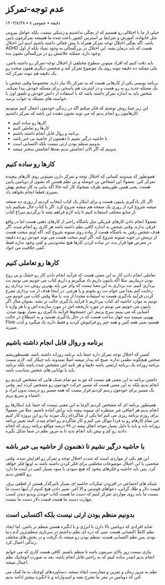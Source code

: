 # عدم توجه-تمرکز

۱۴۰۳/۸/۲۸ **•** ۸ دقیقه **•** عمومی

 خیلی از ما با اختلالی رو هستیم که از بچگی نداشتیم و ژنتیکی نیست. بلکه عوامل بیرونی مثل خانواده، آموزش و شرایط پر استرس کشور باعث شده ما همیشه تمرکزمون پایین باشه. اگه بچگی اختلال توجه تمرکز همراه با بیش فعالی داشته باشیم اسم این اختلال ADHD هست که باید درمان بشه. این اختلال در بزرگسالی به وجود نمیاد بلکه از اول وجود داره. ممکنه علائمش رو در بزرگسالی نشون بده.

باید دقت کنیم که افراد میتونن سطوح مختلفی از اختلال توجه-تمرکز رو داشته باشن. یکی ممکنه ده دقیقه نتونه روی یک موضوع تمرکز کنه و شخصی دیگری همون مبحث رو یک دقیقه هم نتونه تمرکز کنه.

برنامه نویسی یکی از کارهایی هست که به تمرکز بالا نیاز داره. مخصوصا وقتی شخص با یک مسئله جدید رو به رو هست و در اینترنت هم پاسخی برای مسئله خودش پیدا نمیکنه. شخص باید به اندازه تمرکز داشته باشه که با استفاده از دانش خودش و تلفیق اون با خواسته های مسئله به جواب برسه.

این زیر چنتا روش نوشتم که فکر میکنم اگه در زندگی خودمون اعمال کنیم میتونیم کارهامون رو انجام بدیم که می تونه نشون دهنده این باشه که تمرکز داشتیم:

- کارها رو ساده کنیم
- کارها رو تعاملی کنیم
- برنامه و روال قابل انجام داشته باشیم
- با حاشیه درگیر نشیم تا ذهنمون از حاشیه بی خبر باشه
- بدونیم منظم بودن ارثی نیست بلکه اکتسابی است
- بدونیم که اگر الان انجامش ندیم بعدها انجامش سختر میشه

## کارها رو ساده کنیم

همونطور که میدونید کسانی که اختلال توجه و تمرکز دارن نمیتونن روی کارهای پیچیده تمرکز کنن. معمولا این اشخاص بی حوصله و بی نظم هستن که نشون از دوپامین پایین هست. یعنی همین طوریشم طرف نمیخواد کار کنه حالا اگه بیایی یه کار سختم بهش بسپری قطعا انجام نخواهد داد.

اگر کار یادگیری پایتون هست و برای اینکار یک کتاب انتخاب کردیم از روزی ده صفحه میشه شروع کرد از روزی یک صفحه هم میشه شروع کرد. اگر با کتاب حال نمیکنیم باید از منابع مختلف استفاده کنیم تا پایه لازم فراهم بشه تا برگردیم سراغ کتاب. 

معمولا انجام دادن کارهای فیزیکی مثل باشگاه راحتر از کارهای ذهنی هست اما در واقع فرقی نداره. وقتی شخص به اندازه کافی نظم داشته باشه هر کاری رو انجام میده. اگر هدف شخص رفتن به باشگاه هست از پیاده روی میتونه شروع کنه. اگه اونم سخت هست از نرمش در خونه میتونه شروع کنه. اگر اونم سخت هست می تونه خودش رو ده دقیقه در معرض هوا قرار بده. در ساده کردن کارها هیچ محدودیتی و کفی وجود نداره فقط کمی خلاقیت می خواد.

## کارها رو تعاملی کنیم

تعاملی انجام دادن کار به این معنی هست که فرآیند انجام دادن کار رو خشک و بی روح بودن دربیاریم. مثلا اگه پایتون داریم یاد میگیریم و داریم کتاب می خونیم می تونیم نت برداری کنیم. نت برداری به این معنا نیست که وای من باید بهترین روش نت برداری رو رعایت کنم بعدا می خوام نت رو بخونم و یا هرچی. در اینجا هدف از نت برداری مفرح کردن فرآیند یادگیری هست نه استفاده مجددا از نت. یا مثلا وقتی کتاب می خونیم می تونیم به موارد حاشیه ای کتاب بپردازیم تا فرآیند یادگیری جالب تر بشه. بعنوان مثال اگر پایتون می خونیم می تونیم در مورد تاریخچه اش در مورد سازنده اش و یا هر واژه نا آشنایی که می بینیم سرچ بزنیم. این جستجوها فرآیند یادگیری رو بسیار بهبود میدن. یهویی میبینید سه چهار ساعت هست که در حال یادگیری هستید و به اصطلاح در حالت Flow هستید یعنی همه کس و همه چیز رو فراموش کردید و فقط دارید یاد میگیرد و لذت میبرید.

## برنامه و روال قابل انجام داشته باشیم

کسی که اختلال توجه تمرکز داره حتما باید برنامه روزانه داشته باشه. همینطوریشم شخص هیچگونه نظمی نداره. صبح که بیدار میشه اصلا نمیدونه باید چیکار کنه. لازم نیست برنامه روزانه یک برنامه ارتشی باشه دقیقا و هر ثانیه اش مشخص شده باشه بلکه برنامه باید با توانایی های شخص متناسب باشه. 

داشتن برنامه به این معنی هم نیست که مو به مو تمام تسک هایی که مشخص کردیم رو انجام بدیم بلکه به این معنی هست که مسیر حرکت خودمون رو مشخص کرده ایم. وقتی یک مسیر برای خودمون رسم کردیم قرار نیست که همه مسیر رو درست بدون ایراد و اشتباه و سریع بریم. 

همینطور برنامه ای که مشخص کردیم الزما به این معنی نیست که حتما باید اینکارها رو انجام بدیم هر اتفاقی غیر منتظره ای میتونه بیفته باید براش آماده باشیم. مثلا من معمولا برای روزم برنامه ریزی می کنم اما یکی از شاگردام زنگ میزنه بیا رو این پروژه کار کنیم من تمام کارهام رو به فردا موکل می کنم و کار شاگردم رو انجام میدم. البته تغییر برنامه روزانه باید و باید با دلیل بسیار موجه اتفاق بیفته در ۹۹ درصد مواقع برنامه ریزی که انجام دادید رو کم و بیش باید انجام بدید تا به مرور نظم در شما شکل بگیره.

## با حاشیه درگیر نشیم تا ذهنمون از حاشیه بی خبر باشه

این هم یکی از مواردی است که شدت  اختلال توجه و تمرکز رو افزایش میده. وقتی شخصی با این اختلال موضوعات مختلفی برای فکر کردن داشته باشه به اونها فکر خواهد کرد. پس باید حاشیه و فکرهای بیخود که هیچ سودی یا سود بسیار کمی در آینده ما دارد رو کاهش بدیم. 

شبکه های اجتماعی در افزودن تفکرات حاشیه ای بسیار تاثیرگذار هستن از قطعی برق، قیمت دلار و طلا، گرانی، دعواهای قومیتی و الا آخر. تغییر دادن هیچ کدوم از اینها دست ما نیست ما باید روی مواردی تمرکز کنیم که دست ما هست کتاب خوندن ویدیو دیدن کسب مهارت دست ما هست قیمت دلار دست ما نیست.

## بدونیم منظم بودن ارثی نیست بلکه اکتسابی است

شاید افرادی که دوپامین بالا دارن با انرژی و با انگیزه هستن منظم تر باشن. اما ایجاد نظم کاملا اکتسابی هست. منی که ذره ای نظم نداشتم در سربازی منظم‌ترین آدم دنیا بودم. پس نظم اکتسابی هست. منظم بودن رو میشه یاد گرفت و در بخش های مختلف زندگی اعمال کرد. 

نیازی نیست زور بالای سرمون باشه تا منظم باشیم. کافی هست کاری که می خوایم انجام بدیم انقدر ساده کنیم که به راحتی قابل انجام باشه. بعد به صورت اتوماتیک نظم اعمال میشه. 

نظم به مرور زمان و تمرین و ممارست ایجاد میشه. دستاوردهای کوچیک به ما کمک می کنن که دوپامین در مغز ما تشرح بشه و امیدوارانه و با انگیزه بیشتر ادامه بدیم.